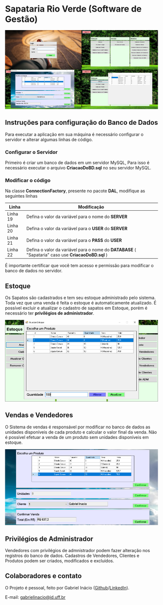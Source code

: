 # Sapataria Rio Verde (Software de Gestão)

![Imagem Principal](https://github.com/GabrielIDSM/Sapataria-Rio-Verde/blob/master/Imagens/CapaRM.png)

## Instruções para configuração do Banco de Dados

Para executar a aplicação em sua máquina é necessário configurar o servidor e alterar algumas linhas de código.

### Configurar o Servidor
Primeiro é criar um banco de dados em um servidor MySQL, Para isso é necessário executar o arquivo **CriacaoDoBD.sql** no seu servidor MySQL.

### Modificar o código
Na classe **ConnectionFactory**, presente no pacote **DAL**, modifique as seguintes linhas

Linha    | Modificação
---------|------------
Linha 19 | Defina o valor da variável para o nome do **SERVER**
Linha 20 | Defina o valor da variável para o **USER** do **SERVER**
Linha 21 | Defina o valor da variável para o **PASS** do **USER**
Linha 22 | Defina o valor da variável para o nome do **DATABASE** ( "Sapataria" caso use **CriacaoDoBD.sql** )

É importante certificar que você tem acesso e permissão para modificar o banco de dados no servidor.

## Estoque
Os Sapatos são cadastrados e tem seu estoque administrado pelo sistema. Toda vez que uma venda é feita o estoque é automaticamente atualizado.
É possível excluir e atualizar o cadastro de sapatos em Estoque, porém é necessário ter **privilégios de administrador**.

![Estoque](https://github.com/GabrielIDSM/Sapataria-Rio-Verde/blob/master/Imagens/ModEstoqueRM.png)

## Vendas e Vendedores
O Sistema de vendas é responsável por modificar no banco de dados as unidades disponíveis de cada produto e calcular o valor final da venda. Não é possível efetuar a venda de um produto sem unidades disponíveis em estoque.

![Vendas](https://github.com/GabrielIDSM/Sapataria-Rio-Verde/blob/master/Imagens/VendaRM.png)

## Privilégios de Administrador
Vendedores com privilégios de admnistrador podem fazer alteração nos registros do banco de dados. Cadastros de Vendedores, Clientes e Produtos podem ser criados, modificados e excluídos.

## Colaboradores e contato
O Projeto é pessoal, feito por Gabriel Inácio ([Github](https://github.com/GabrielIDSM)/[LinkedIn](https://www.linkedin.com/in/gabriel-inacio-uff/)).

E-mail: gabrielinacio@id.uff.br
